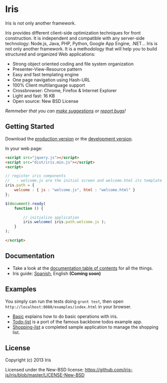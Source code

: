 # Iris

Iris is not only another framework.

Iris provides different client-side optimization techniques for front construction. It is independent and compatible with any server-side technology: Node.js, Java, PHP, Python, Google App Engine, .NET...
Iris is not only another framework. It is a methodology that will help you to build structured and organized Web applications:

* Strong object oriented coding and file system organization
* Presenter-View-Resource pattern
* Easy and fast templating engine
* One page navigation using Hash-URL
* 100% Client multilanguage support
* Crossbrowser: Chrome, Firefox & Internet Explorer
* Light and fast: 16 KB
* Open source: New BSD License

_Remmeber that you can [make suggestions][issues] or [report bugs][issues]!_

## Getting Started
Download the [production version][min] or the [development version][max].

[min]: https://raw.github.com/iris-js/iris/master/dist/iris.min.js
[max]: https://raw.github.com/iris-js/iris/master/dist/iris.js

In your web page:

```html
<script src="jquery.js"></script>
<script src="dist/iris.min.js"></script>
<script>

// register iris components
//   - welcome.js are the initial screen and welcome.html its template
iris.path = {
	welcome : { js : "welcome.js", html : "welcome.html" }
};

$(document).ready(
	function () {

		// initialize application
		iris.welcome( iris.path.welcome.js );
	}
);

</script>
```
## Documentation
 * Take a look at the [documentation table of contents](docs/toc.md) for all the things.
 * Iris guide: [Spanish](docs/es/README.md), English __(Coming soon)__

## Examples
You simply can run the tests doing `grunt test`, then open `http://localhost:8080/examples/index.html` in your browser.

 * [Basic](examples/basic) explains how to do basic operations with iris.
 * [Todo-list](examples/todo-list)  is a port of the famous backbone todos example app.
 * [Shopping-list](examples/shopping-list) a completed sample application to manage the shopping list.



## License
Copyright (c) 2013 Iris

Licensed under the New-BSD license: <https://github.com/iris-js/iris/blob/master/LICENSE-New-BSD>

[issues]: /iris-js/iris/issues
